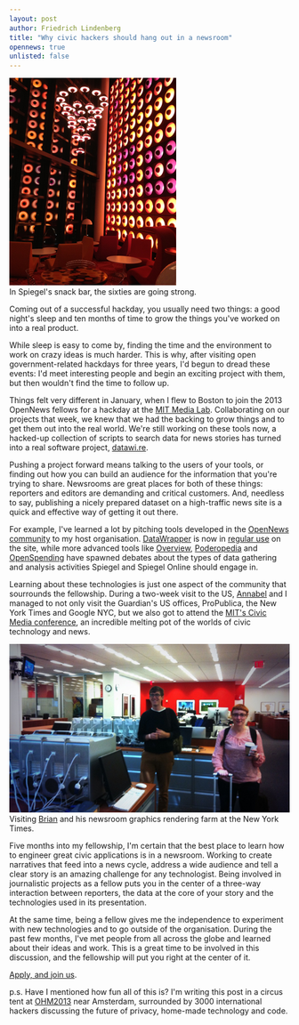 ```yaml
---
layout: post
author: Friedrich Lindenberg
title: "Why civic hackers should hang out in a newsroom"
opennews: true
unlisted: false
---
```



<div class="captioned pull-right">
    <img src="/img/snackbar.png">
    <div class="caption">
        In Spiegel's snack bar, the sixties are going strong.
    </div>
</div>

Coming out of a successful hackday, you usually need two things: a good night's sleep and ten months of time to grow the things you've worked on into a real product. 

While sleep is easy to come by, finding the time and the environment to work on crazy ideas is much harder. This is why, after visiting open government-related hackdays for three years, I'd begun to dread these events: I'd meet interesting people and begin an exciting project with them, but then wouldn't find the time to follow up. 

Things felt very different in January, when I flew to Boston to join the 2013 OpenNews fellows for a hackday at the [MIT Media Lab](http://media.mit.edu/). Collaborating on our projects that week, we knew that we had the backing to grow things and to get them out into the real world. We're still working on these tools now, a hacked-up collection of scripts to search data for news stories has turned into a real software project, [datawi.re](https://github.com/arc64/datawi.re).

Pushing a project forward means talking to the users of your tools, or finding out how you can build an audience for the information that you're trying to share. Newsrooms are great places for both of these things: reporters and editors are demanding and critical customers. And, needless to say, publishing a nicely prepared dataset on a high-traffic news site is a quick and effective way of getting it out there. 

For example, I've learned a lot by pitching tools developed in the [OpenNews community](http://source.mozillaopennews.org/en-US/) to my host organisation. [DataWrapper](http://datawrapper.de/) is now in [regular use](http://www.spiegel.de/netzwelt/web/datenlese-kate-uebertrumpft-william-a-912948.html) on the site, while more advanced tools like [Overview](http://overviewproject.org/), [Poderopedia](http://www.poderopedia.org/) and [OpenSpending](http://openspending.org/) have spawned debates about the types of data gathering and analysis activities Spiegel and Spiegel Online should engage in. 

Learning about these technologies is just one aspect of the community that sourrounds the fellowship. During a two-week visit to the US, [Annabel](http://info.annabelchurch.com/) and I managed to not only visit the Guardian's US offices, ProPublica, the New York Times and Google NYC, but we also got to attend the [MIT's Civic Media conference](http://civic.mit.edu/conference2013), an incredible melting pot of the worlds of civic technology and news. 

<div class="captioned">
    <img src="/img/nyt_maya.png" class="img-responsive">
    <div class="caption">
        Visiting <a href="http://brianabelson.com/">Brian</a> and his newsroom graphics rendering farm at the New York Times. 
    </div>
</div>

Five months into my fellowship, I'm certain that the best place to learn how to engineer great civic applications is in a newsroom. Working to create narratives that feed into a news cycle, address a wide audience and tell a clear story is an amazing challenge for any technologist. Being involved in journalistic projects as a fellow puts you in the center of a three-way interaction between reporters, the data at the core of your story and the technologies used in its presentation.

At the same time, being a fellow gives me the independence to experiment with new technologies and to go outside of the organisation. During the past few months, I've met people from all across the globe and learned about their ideas and work. This is a great time to be involved in this discussion, and the fellowship will put you right at the center of it.

[Apply, and join us](http://mozillaopennews.org/fellowships/). 

p.s. Have I mentioned how fun all of this is? I'm writing this post in a circus tent at [OHM2013](https://ohm2013.org/site/) near Amsterdam, surrounded by 3000 international hackers discussing the future of privacy, home-made technology and code.
